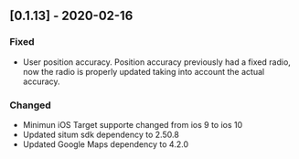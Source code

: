 ## [0.1.13] - 2020-02-16

### Fixed
* User position accuracy. Position accuracy previously had a fixed radio, now the radio is properly updated taking into account the actual accuracy.

### Changed
* Minimun iOS Target supporte changed from ios 9 to ios 10
* Updated situm sdk dependency to 2.50.8
* Updated Google Maps dependency to 4.2.0
